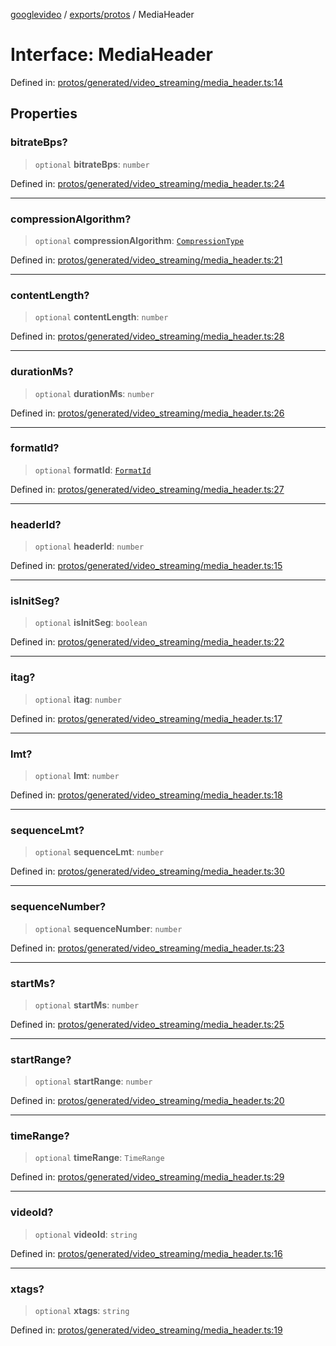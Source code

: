 [googlevideo](../../../README.md) / [exports/protos](../README.md) / MediaHeader

# Interface: MediaHeader

Defined in: [protos/generated/video\_streaming/media\_header.ts:14](https://github.com/LuanRT/googlevideo/blob/d9eb9db82e3516a9a277a77a3d25342e9c5bf127/protos/generated/video_streaming/media_header.ts#L14)

## Properties

### bitrateBps?

> `optional` **bitrateBps**: `number`

Defined in: [protos/generated/video\_streaming/media\_header.ts:24](https://github.com/LuanRT/googlevideo/blob/d9eb9db82e3516a9a277a77a3d25342e9c5bf127/protos/generated/video_streaming/media_header.ts#L24)

***

### compressionAlgorithm?

> `optional` **compressionAlgorithm**: [`CompressionType`](../enumerations/CompressionType.md)

Defined in: [protos/generated/video\_streaming/media\_header.ts:21](https://github.com/LuanRT/googlevideo/blob/d9eb9db82e3516a9a277a77a3d25342e9c5bf127/protos/generated/video_streaming/media_header.ts#L21)

***

### contentLength?

> `optional` **contentLength**: `number`

Defined in: [protos/generated/video\_streaming/media\_header.ts:28](https://github.com/LuanRT/googlevideo/blob/d9eb9db82e3516a9a277a77a3d25342e9c5bf127/protos/generated/video_streaming/media_header.ts#L28)

***

### durationMs?

> `optional` **durationMs**: `number`

Defined in: [protos/generated/video\_streaming/media\_header.ts:26](https://github.com/LuanRT/googlevideo/blob/d9eb9db82e3516a9a277a77a3d25342e9c5bf127/protos/generated/video_streaming/media_header.ts#L26)

***

### formatId?

> `optional` **formatId**: [`FormatId`](FormatId.md)

Defined in: [protos/generated/video\_streaming/media\_header.ts:27](https://github.com/LuanRT/googlevideo/blob/d9eb9db82e3516a9a277a77a3d25342e9c5bf127/protos/generated/video_streaming/media_header.ts#L27)

***

### headerId?

> `optional` **headerId**: `number`

Defined in: [protos/generated/video\_streaming/media\_header.ts:15](https://github.com/LuanRT/googlevideo/blob/d9eb9db82e3516a9a277a77a3d25342e9c5bf127/protos/generated/video_streaming/media_header.ts#L15)

***

### isInitSeg?

> `optional` **isInitSeg**: `boolean`

Defined in: [protos/generated/video\_streaming/media\_header.ts:22](https://github.com/LuanRT/googlevideo/blob/d9eb9db82e3516a9a277a77a3d25342e9c5bf127/protos/generated/video_streaming/media_header.ts#L22)

***

### itag?

> `optional` **itag**: `number`

Defined in: [protos/generated/video\_streaming/media\_header.ts:17](https://github.com/LuanRT/googlevideo/blob/d9eb9db82e3516a9a277a77a3d25342e9c5bf127/protos/generated/video_streaming/media_header.ts#L17)

***

### lmt?

> `optional` **lmt**: `number`

Defined in: [protos/generated/video\_streaming/media\_header.ts:18](https://github.com/LuanRT/googlevideo/blob/d9eb9db82e3516a9a277a77a3d25342e9c5bf127/protos/generated/video_streaming/media_header.ts#L18)

***

### sequenceLmt?

> `optional` **sequenceLmt**: `number`

Defined in: [protos/generated/video\_streaming/media\_header.ts:30](https://github.com/LuanRT/googlevideo/blob/d9eb9db82e3516a9a277a77a3d25342e9c5bf127/protos/generated/video_streaming/media_header.ts#L30)

***

### sequenceNumber?

> `optional` **sequenceNumber**: `number`

Defined in: [protos/generated/video\_streaming/media\_header.ts:23](https://github.com/LuanRT/googlevideo/blob/d9eb9db82e3516a9a277a77a3d25342e9c5bf127/protos/generated/video_streaming/media_header.ts#L23)

***

### startMs?

> `optional` **startMs**: `number`

Defined in: [protos/generated/video\_streaming/media\_header.ts:25](https://github.com/LuanRT/googlevideo/blob/d9eb9db82e3516a9a277a77a3d25342e9c5bf127/protos/generated/video_streaming/media_header.ts#L25)

***

### startRange?

> `optional` **startRange**: `number`

Defined in: [protos/generated/video\_streaming/media\_header.ts:20](https://github.com/LuanRT/googlevideo/blob/d9eb9db82e3516a9a277a77a3d25342e9c5bf127/protos/generated/video_streaming/media_header.ts#L20)

***

### timeRange?

> `optional` **timeRange**: `TimeRange`

Defined in: [protos/generated/video\_streaming/media\_header.ts:29](https://github.com/LuanRT/googlevideo/blob/d9eb9db82e3516a9a277a77a3d25342e9c5bf127/protos/generated/video_streaming/media_header.ts#L29)

***

### videoId?

> `optional` **videoId**: `string`

Defined in: [protos/generated/video\_streaming/media\_header.ts:16](https://github.com/LuanRT/googlevideo/blob/d9eb9db82e3516a9a277a77a3d25342e9c5bf127/protos/generated/video_streaming/media_header.ts#L16)

***

### xtags?

> `optional` **xtags**: `string`

Defined in: [protos/generated/video\_streaming/media\_header.ts:19](https://github.com/LuanRT/googlevideo/blob/d9eb9db82e3516a9a277a77a3d25342e9c5bf127/protos/generated/video_streaming/media_header.ts#L19)
